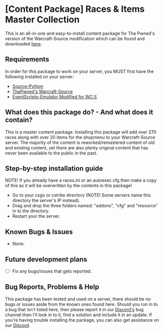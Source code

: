 # [Content Package] Races & Items Master Collection
This is an all-in-one and easy-to-install content package for Tha Pwned's version of the Warcraft-Source modification which can be found and downloaded [here](https://github.com/ThaPwned/WCS).


## Requirements
In order for this package to work on your server, you MUST first have the following installed on your server:
- [Source-Python](http://downloads.sourcepython.com)
- [ThaPwned's Warcraft-Source](https://github.com/ThaPwned/WCS)
- [EventScripts-Emulator Modified for WC:S](https://github.com/ManifestManah/EventScripts-Emulator-For-WCS)


## What does this package do? - And what does it contain?
This is a master content package. Installing this package will add over 270 races along with over 20 items for the shopmenu to your Warcraft-Source server.
The majority of the content is reworked/remastered content of old and existing content, yet there are also plenty original content that has never been available to the public in the past.


## Step-by-step installation guide
NOTE! If you already have a races.ini or an autoexec.cfg then make a copy of this as it will be overwritten by the contents in this package!
- Go to your csgo or cstrike directory (NOTE! Some servers name this directory the server's IP instead).
- Drag and drop the three folders named: "addons", "cfg" and "resource" in to the directory.
- Restart your the server.


## Known Bugs & Issues
- None.


## Future development plans
- [ ] Fix any bugs/issues that gets reported.


## Bug Reports, Problems & Help
This package has been tested and used on a server, there should be no bugs or issues aside from the known ones found here.
Should you run in to a bug that isn't listed here, then please report it in our [Discord's](https://discord.com/invite/rx8Q4PrK6C) bug channel then I'll look in to it, find a solution and include it in an update.
If you're having trouble installing the package, you can also get assistance on our [Discord](https://discord.com/invite/rx8Q4PrK6C).
